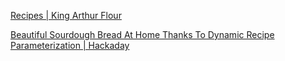 [Recipes | King Arthur Flour](https://www.kingarthurflour.com/recipes)

[Beautiful Sourdough Bread At Home Thanks To Dynamic Recipe Parameterization | Hackaday](https://hackaday.com/2020/05/26/beautiful-sourdough-bread-at-home-thanks-to-dynamic-recipe-paramatrization/)

